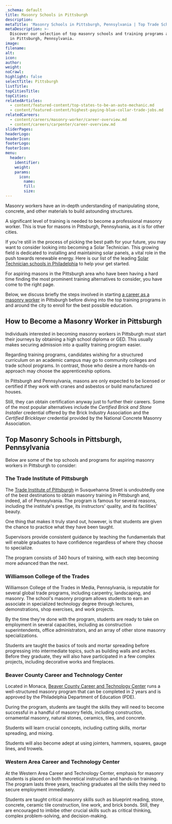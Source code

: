 ```yaml
---
_schema: default
title: Masonry Schools in Pittsburgh
description:
metaTitle: 'Masonry Schools in Pittsburgh, Pennsylvania | Top Trade Schools '
metaDescription: >-
  Discover our selection of top masonry schools and training programs available
  in Pittsburgh, Pennsylvania.
image:
filename:
alt:
icon:
author:
weight:
noCrawl:
highlight: false
selectTitle: Pittsburgh
listTitle:
topCitiesTitle:
topCities:
relatedArticles:
  - content/featured-content/top-states-to-be-an-auto-mechanic.md
  - content/featured-content/highest-paying-blue-collar-trade-jobs.md
relatedCareers:
  - content/careers/masonry-worker/career-overview.md
  - content/careers/carpenter/career-overview.md
sliderPages:
headerLogo:
headerIcon:
footerLogo:
footerIcon:
menu:
  header:
    identifier:
    weight:
    params:
      icon:
        name:
        fill:
        size:
---
```

Masonry workers have an in-depth understanding of manipulating stone, concrete, and other materials to build astounding structures.

A significant level of training is needed to become a professional masonry worker. This is true for masons in Pittsburgh, Pennsylvania, as it is for other cities.

If you're still in the process of picking the best path for your future, you may want to consider looking into becoming a Solar Technician. This growing field is dedicated to installing and maintaining solar panels, a vital role in the push towards renewable energy. Here is our list of the leading [Solar Technician schools in Philadelphia](https://toptradeschools.com/near-you/solar-technician/pennsylvania/philadelphia/) to help your get started.

For aspiring masons in the Pittsburgh area who have been having a hard time finding the most prominent training alternatives to consider, you have come to the right page.

Below, we discuss briefly the steps involved in starting [a career as a masonry worker](https://toptradeschools.com/careers/masonry-worker/career-overview/) in Pittsburgh before diving into the top training programs in and around the city to enroll for the best possible education.

## **How to Become a Masonry Worker in Pittsburgh**

Individuals interested in becoming masonry workers in Pittsburgh must start their journeys by obtaining a high school diploma or GED. This usually makes securing admission into a quality training program easier.

Regarding training programs, candidates wishing for a structured curriculum on an academic campus may go to community colleges and trade school programs. In contrast, those who desire a more hands-on approach may choose the apprenticeship options.

In Pittsburgh and Pennsylvania, masons are only expected to be licensed or certified if they work with cranes and asbestos or build manufactured houses.

Still, they can obtain certification anyway just to further their careers. Some of the most popular alternatives include the *Certified Brick and Stone Installer* credential offered by the Brick Industry Association and the *Certified Bricklayer* credential provided by the National Concrete Masonry Association.

## **Top Masonry Schools in Pittsburgh, Pennsylvania**

Below are some of the top schools and programs for aspiring masonry workers in Pittsburgh to consider:

### **The Trade Institute of Pittsburgh**

The [Trade Institute of Pittsburgh](https://tipgh.org/) in Susquehanna Street is undoubtedly one of the best destinations to obtain masonry training in Pittsburgh and, indeed, all of Pennsylvania. The program is famous for several reasons, including the institute's prestige, its instructors' quality, and its facilities' beauty.

One thing that makes it truly stand out, however, is that students are given the chance to practice what they have been taught.

Supervisors provide consistent guidance by teaching the fundamentals that will enable graduates to have confidence regardless of where they choose to specialize.

The program consists of 340 hours of training, with each step becoming more advanced than the next.

### Williamson College of the Trades

Williamson College of the Trades in Media, Pennsylvania, is reputable for several global trade programs, including carpentry, landscaping, and masonry. The school's masonry program allows students to earn an associate in specialized technology degree through lectures, demonstrations, shop exercises, and work projects.

By the time they're done with the program, students are ready to take on employment in several capacities, including as construction superintendents, office administrators, and an array of other stone masonry specializations.

Students are taught the basics of tools and mortar spreading before progressing into intermediate topics, such as building walls and arches. Before they graduate, they will also have participated in a few complex projects, including decorative works and fireplaces.

### Beaver County Career and Technology Center

Located in Monaca, [Beaver County Career and Technology Center](https://www.bcctc.org/) runs a well-structured masonry program that can be completed in 2 years and is approved by the Philadelphia Department of Education (PDE).

During the program, students are taught the skills they will need to become successful in a handful of masonry fields, including construction, ornamental masonry, natural stones, ceramics, tiles, and concrete.

Students will learn crucial concepts, including cutting skills, mortar spreading, and mixing.

Students will also become adept at using jointers, hammers, squares, gauge lines, and trowels.

### Western Area Career and Technology Center

At the Western Area Career and Technology Center, emphasis for masonry students is placed on both theoretical instruction and hands-on training. The program lasts three years, teaching graduates all the skills they need to secure employment immediately.

Students are taught critical masonry skills such as blueprint reading, stone, concrete, ceramic tile construction, line work, and brick bonds. Still, they are encouraged to imbibe other crucial skills such as critical thinking, complex problem-solving, and decision-making.